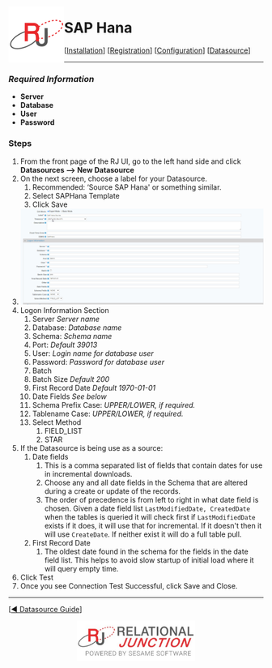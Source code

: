  <a href="http://www.sesamesoftware.com"><img align=left src="../images/RJOrbit110x110.png"></img></a>

[comment]: # (Change Heading to reflect Datasource)

#  SAP Hana

[comment]: # (Leave Nav BAR untouched)

[[Installation](../guides/installguide.md)] [[Registration](../guides/RegistrationGuide.md)] [[Configuration](../guides/configurationGuide.md)] [[Datasource](../guides/DatasourceGuide.md)]

---

[comment]: # (Leave Or Alter Required info as needed)

### *Required Information*

* **Server**
* **Database**
* **User**
* **Password**

### Steps

[comment]: # (step 1 is common to all Datasources)
[comment]: # (Step 2.1and 2.2 should be adjusted for Data Source specific)
[comment]: # (Step 3 should be Image of the datasource you can add the screenshot to the images folder or create a placeholder like {image of datasource screen})
[comment]: # (adjust step 4 and below as needed)

1. From the front page of the RJ UI, go to the left hand side and click **Datasources --> New Datasource**
2. On the next screen, choose a label for your Datasource.
   1. Recommended: ‘Source SAP Hana' or something similar.
   2. Select SAPHana Template
   3. Click Save
3. ![SAPHana Datasource](../images/SAPHana.png)
4. Logon Information Section
   1. Server *Server name*
   2. Database: *Database name*
   3. Schema: *Schema name*
   4. Port: *Default 39013*
   5. User: *Login name for database user*
   6. Password: *Password for database user*
   7. Batch
   8.  Batch Size *Default 200*
   9.  First Record Date *Default 1970-01-01*
   10. Date Fields *See below*
   11. Schema Prefix Case: *UPPER/LOWER, if required.*
   12. Tablename Case: *UPPER/LOWER, if required.*
   13. Select Method
       1.  FIELD_LIST
       2.  STAR
5. If the Datasource is being use as a source:
      1. Date fields
         1. This is a comma separated list of fields that contain dates for use in incremental downloads.
         2. Choose any and all date fields in the Schema that are altered during a create or update of the records.
         3. The order of precedence is from left to right in what date field is chosen. Given a date field list `LastModifiedDate, CreatedDate` when the tables is queried it will check first if `LastModifiedDate` exists if it does, it will use that for incremental. If it doesn't then it will use `CreateDate`. If neither exist it will do a full table pull.
      2. First Record Date
         1. The oldest date found in the schema for the fields in the date field list. This helps to avoid slow startup of initial load where it will query empty time.
6. Click Test
7. Once you see Connection Test Successful, click Save and Close.

---

[[&#9664; Datasource Guide](../guides/DatasourceGuide.md)]

<p align="center" >  <a href="http://www.sesamesoftware.com"><img align=center src="../images/poweredBy.png" height="80px"></img></a> </p>
